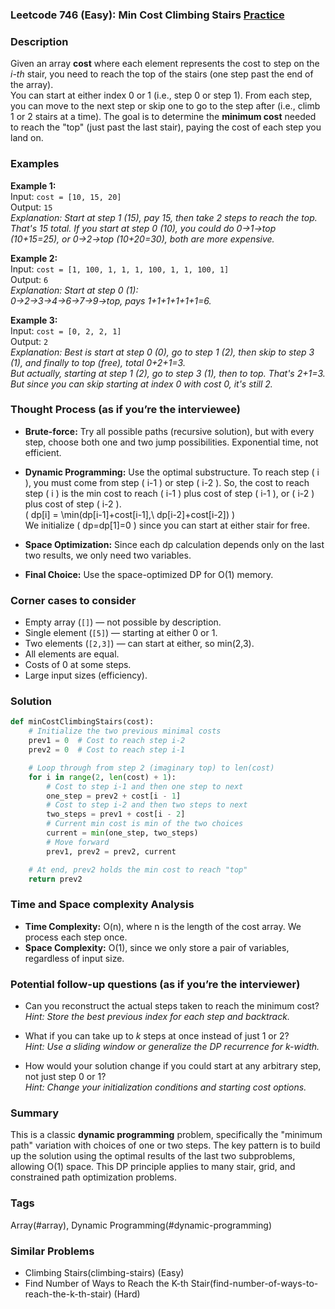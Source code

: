 ### Leetcode 746 (Easy): Min Cost Climbing Stairs [Practice](https://leetcode.com/problems/min-cost-climbing-stairs)

### Description  
Given an array **cost** where each element represents the cost to step on the *i-th* stair, you need to reach the top of the stairs (one step past the end of the array).  
You can start at either index 0 or 1 (i.e., step 0 or step 1). From each step, you can move to the next step or skip one to go to the step after (i.e., climb 1 or 2 stairs at a time). The goal is to determine the **minimum cost** needed to reach the "top" (just past the last stair), paying the cost of each step you land on.

### Examples  

**Example 1:**  
Input: `cost = [10, 15, 20]`  
Output: `15`  
*Explanation: Start at step 1 (15), pay 15, then take 2 steps to reach the top. That's 15 total. If you start at step 0 (10), you could do 0→1→top (10+15=25), or 0→2→top (10+20=30), both are more expensive.*

**Example 2:**  
Input: `cost = [1, 100, 1, 1, 1, 100, 1, 1, 100, 1]`  
Output: `6`  
*Explanation: Start at step 0 (1):  
0→2→3→4→6→7→9→top, pays 1+1+1+1+1+1=6.*

**Example 3:**  
Input: `cost = [0, 2, 2, 1]`  
Output: `2`  
*Explanation: Best is start at step 0 (0), go to step 1 (2), then skip to step 3 (1), and finally to top (free), total 0+2+1=3.  
But actually, starting at step 1 (2), go to step 3 (1), then to top. That's 2+1=3.  
But since you can skip starting at index 0 with cost 0, it's still 2.*

### Thought Process (as if you’re the interviewee)  
- **Brute-force:** Try all possible paths (recursive solution), but with every step, choose both one and two jump possibilities. Exponential time, not efficient.
- **Dynamic Programming:** Use the optimal substructure. To reach step \( i \), you must come from step \( i-1 \) or step \( i-2 \). So, the cost to reach step \( i \) is the min cost to reach \( i-1 \) plus cost of step \( i-1 \), or \( i-2 \) plus cost of step \( i-2 \).  
  \( dp[i] = \min(dp[i-1]+cost[i-1],\ dp[i-2]+cost[i-2]) \)  
  We initialize \( dp=dp[1]=0 \) since you can start at either stair for free.

- **Space Optimization:** Since each dp calculation depends only on the last two results, we only need two variables.

- **Final Choice:** Use the space-optimized DP for O(1) memory.

### Corner cases to consider  
- Empty array (`[]`) — not possible by description.
- Single element (`[5]`) — starting at either 0 or 1.
- Two elements (`[2,3]`) — can start at either, so min(2,3).
- All elements are equal.
- Costs of 0 at some steps.
- Large input sizes (efficiency).

### Solution

```python
def minCostClimbingStairs(cost):
    # Initialize the two previous minimal costs
    prev1 = 0  # Cost to reach step i-2
    prev2 = 0  # Cost to reach step i-1

    # Loop through from step 2 (imaginary top) to len(cost)
    for i in range(2, len(cost) + 1):
        # Cost to step i-1 and then one step to next
        one_step = prev2 + cost[i - 1]
        # Cost to step i-2 and then two steps to next
        two_steps = prev1 + cost[i - 2]
        # Current min cost is min of the two choices
        current = min(one_step, two_steps)
        # Move forward
        prev1, prev2 = prev2, current

    # At end, prev2 holds the min cost to reach "top"
    return prev2
```

### Time and Space complexity Analysis  

- **Time Complexity:** O(n), where n is the length of the cost array. We process each step once.
- **Space Complexity:** O(1), since we only store a pair of variables, regardless of input size.

### Potential follow-up questions (as if you’re the interviewer)  

- Can you reconstruct the actual steps taken to reach the minimum cost?  
  *Hint: Store the best previous index for each step and backtrack.*

- What if you can take up to *k* steps at once instead of just 1 or 2?  
  *Hint: Use a sliding window or generalize the DP recurrence for k-width.*

- How would your solution change if you could start at any arbitrary step, not just step 0 or 1?  
  *Hint: Change your initialization conditions and starting cost options.*

### Summary
This is a classic **dynamic programming** problem, specifically the "minimum path" variation with choices of one or two steps. The key pattern is to build up the solution using the optimal results of the last two subproblems, allowing O(1) space. This DP principle applies to many stair, grid, and constrained path optimization problems.

### Tags
Array(#array), Dynamic Programming(#dynamic-programming)

### Similar Problems
- Climbing Stairs(climbing-stairs) (Easy)
- Find Number of Ways to Reach the K-th Stair(find-number-of-ways-to-reach-the-k-th-stair) (Hard)